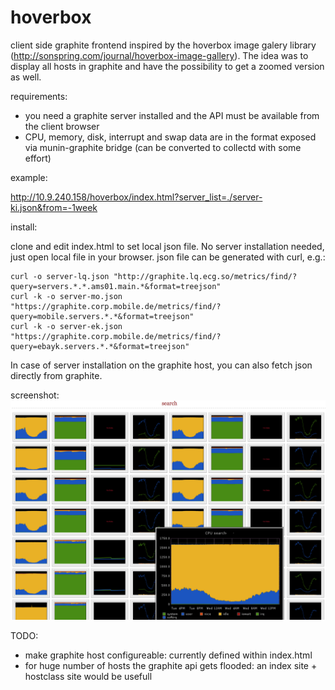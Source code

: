 hoverbox
========

client side graphite frontend inspired by the hoverbox image galery library (http://sonspring.com/journal/hoverbox-image-gallery).
The idea was to display all hosts in graphite and have the possibility to get a zoomed version as well.

requirements:
- you need a graphite server installed and the API must be available from the client browser
- CPU, memory, disk, interrupt and swap data are in the format exposed via munin-graphite bridge (can be converted to collectd with some effort)

example:

http://10.9.240.158/hoverbox/index.html?server_list=./server-ki.json&from=-1week

install:

clone and edit index.html to set local json file. No server installation needed, just open local file in your browser.
json file can be generated with curl, e.g.:

	curl -o server-lq.json "http://graphite.lq.ecg.so/metrics/find/?query=servers.*.*.ams01.main.*&format=treejson"
	curl -k -o server-mo.json "https://graphite.corp.mobile.de/metrics/find/?query=mobile.servers.*.*&format=treejson"
	curl -k -o server-ek.json "https://graphite.corp.mobile.de/metrics/find/?query=ebayk.servers.*.*&format=treejson"

In case of server installation on the graphite host, you can also fetch json directly from graphite.

screenshot:
<img src="screenshot/graphite-hoverbox.png">

TODO:
- make graphite host configureable: currently defined within index.html
- for huge number of hosts the graphite api gets flooded: an index site + hostclass site would be usefull



